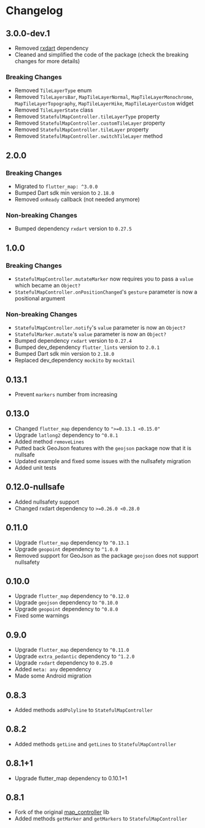 # Changelog

## 3.0.0-dev.1

* Removed [rxdart](https://pub.dev/packages/rxdart) dependency
* Cleaned and simplified the code of the package (check the breaking changes for more details)

### Breaking Changes

* Removed `TileLayerType` enum
* Removed `TileLayersBar`, `MapTileLayerNormal`, `MapTileLayerMonochrome`, `MapTileLayerTopography`, `MapTileLayerHike`, `MapTileLayerCustom` widget
* Removed `TileLayerState` class
* Removed `StatefulMapController.tileLayerType` property
* Removed `StatefulMapController.customTileLayer` property
* Removed `StatefulMapController.tileLayer` property
* Removed `StatefulMapController.switchTileLayer` method

## 2.0.0

### Breaking Changes

* Migrated to `flutter_map: ^3.0.0`
* Bumped Dart sdk min version to `2.18.0`
* Removed `onReady` callback (not needed anymore)

### Non-breaking Changes

* Bumped dependency `rxdart` version to `0.27.5`

## 1.0.0

### Breaking Changes

* `StatefulMapController.mutateMarker` now requires you to pass a `value` which became an `Object?`
* `StatefulMapController.onPositionChanged`'s `gesture` parameter is now a positional argument

### Non-breaking Changes

* `StatefulMapController.notify`'s `value` parameter is now an `Object?`
* `StatefulMarker.mutate`'s `value` parameter is now an `Object?`
* Bumped dependency `rxdart` version to `0.27.4`
* Bumped dev_dependency `flutter_lints` version to `2.0.1`
* Bumped Dart sdk min version to `2.18.0`
* Replaced dev_dependency `mockito` by `mocktail`

## 0.13.1

* Prevent `markers` number from increasing

## 0.13.0

* Changed `flutter_map` dependency to `">=0.13.1 <0.15.0"`
* Upgrade `latlong2` dependency to `^0.8.1`
* Added method `removeLines`
* Putted back GeoJson features with the `geojson` package now that it is nullsafe
* Updated example and fixed some issues with the nullsafety migration
* Added unit tests

## 0.12.0-nullsafe

* Added nullsafety support
* Changed rxdart dependency to `>=0.26.0 <0.28.0`

## 0.11.0

* Upgrade `flutter_map` dependency to `^0.13.1`
* Upgrade `geopoint` dependency to `^1.0.0`
* Removed support for GeoJson as the package `geojson` does not support nullsafety

## 0.10.0

* Upgrade `flutter_map` dependency to `^0.12.0`
* Upgrade `geojson` dependency to `^0.10.0`
* Upgrade `geopoint` dependency to `^0.8.0`
* Fixed some warnings

## 0.9.0

* Upgrade `flutter_map` dependency to `^0.11.0`
* Upgrade `extra_pedantic` dependency to `^1.2.0`
* Upgrade `rxdart` dependency to `0.25.0`
* Added `meta: any` dependency
* Made some Android migration

## 0.8.3

* Added methods `addPolyline` to `StatefulMapController`

## 0.8.2

* Added methods `getLine` and `getLines` to `StatefulMapController`

## 0.8.1+1

* Upgrade flutter_map dependency to 0.10.1+1

## 0.8.1

* Fork of the original [map_controller](https://pub.dev/packages/map_controller/versions/0.8.0) lib
* Added methods `getMarker` and `getMarkers` to `StatefulMapController`
